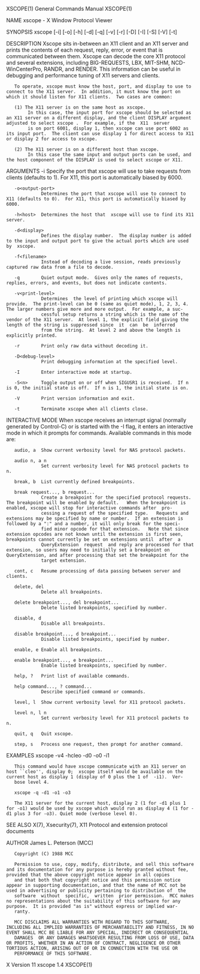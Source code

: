 XSCOPE(1)                                                                                  General Commands Manual                                                                                  XSCOPE(1)



NAME
       xscope - X Window Protocol Viewer

SYNOPSIS
       xscope [-i<in-port>] [-o<out-port>] [-h<server-host>] [-d<display-number>] [-q] [-v<n>] [-r] [-D<debug-level>] [-I] [-S<n>] [-V] [-t]

DESCRIPTION
       Xscope sits in-between an X11 client and an X11 server and prints the contents of each request, reply, error, or event that is communicated between them.  Xscope can decode the core X11 protocol and
       several extensions, including BIG-REQUESTS, LBX, MIT-SHM, NCD-WinCenterPro, RANDR, and RENDER.  This information can be useful in debugging and performance tuning of X11 servers and clients.

       To operate, xscope must know the host, port, and display to use to connect to the X11 server.  In addition, it must know the port on which it should listen for X11 clients.  Two cases are common:

       (1) The X11 server is on the same host as xscope.
            In this case, the input port for xscope should be selected as an X11 server on a different display, and the client DISPLAY argument adjusted to select xscope .  For example, if the  X11  server
            is on port 6001, display 1, then xscope can use port 6002 as its input port.  The client can use display 1 for direct access to X11 or display 2 for access to xscope.

       (2) The X11 server is on a different host than xscope.
            In this case the same input and output ports can be used, and the host component of the DISPLAY is used to select xscope or X11.

ARGUMENTS
       -i<input-port>
                 Specify the port that xscope will use to take requests from clients (defaults to 1).  For X11, this port is automatically biased by 6000.

       -o<output-port>
                 Determines the port that xscope will use to connect to X11 (defaults to 0).  For X11, this port is automatically biased by 6000.

       -h<host>  Determines the host that  xscope will use to find its X11 server.

       -d<display>
                 Defines the display number.  The display number is added to the input and output port to give the actual ports which are used by  xscope.

       -f<filename>
                 Instead of decoding a live session, reads previously captured raw data from a file to decode.

       -q        Quiet output mode.  Gives only the names of requests, replies, errors, and events, but does not indicate contents.

       -v<print-level>
                 Determines  the level of printing which xscope will provide.  The print-level can be 0 (same as quiet mode), 1, 2, 3, 4.  The larger numbers give more and more output.  For example, a suc-
                 cessful setup returns a string which is the name of the vendor of the X11 server.  At level 1, the explicit field giving the length of the string is suppressed since  it  can  be  inferred
                 from the string.  At level 2 and above the length is explicitly printed.

       -r        Print only raw data without decoding it.

       -D<debug-level>
                 Print debugging information at the specified level.

       -I        Enter interactive mode at startup.

       -S<n>     Toggle output on or off when SIGUSR1 is received.  If n is 0, the initial state is off.  If n is 1, the initial state is on.

       -V        Print version information and exit.

       -t        Terminate xscope when all clients close.

INTERACTIVE MODE
       When xscope receives an interrupt signal (normally generated by Control-C) or is started with the -I flag, it enters an interactive mode in which it prompts for commands.  Available commands in this
       mode are:

       audio, a  Show current verbosity level for NAS protocol packets.

       audio n, a n
                 Set current verbosity level for NAS protocol packets to n.

       break, b  List currently defined breakpoints.

       break request..., b request...
                 Create a breakpoint for the specified protocol requests.  The breakpoint will be enabled by default.   When the breakpoint is enabled, xscope will stop for interactive commands after  pro-
                 cessing a request of the specified type.   Requests and extensions may be specified by name or number.  If an extension is followed by a ":" and a number, it will only break for the speci-
                 fied minor opcode for that extension.   Note that since extension opcodes are not known until the extension is first seen, breakpoints cannot currently be set on extensions until  after  a
                 QueryExtension  request  and reply are processed for that extension, so users may need to initially set a breakpoint on QueryExtension, and after processing that set the breakpoint for the
                 target extension.

       cont, c   Resume processing of data passing between server and clients.

       delete, del
                 Delete all breakpoints.

       delete breakpoint..., del breakpoint...
                 Delete listed breakpoints, specified by number.

       disable, d
                 Disable all breakpoints.

       disable breakpoint..., d breakpoint...
                 Disable listed breakpoints, specified by number.

       enable, e Enable all breakpoints.

       enable breakpoint..., e breakpoint...
                 Enable listed breakpoints, specified by number.

       help, ?   Print list of available commands.

       help command..., ? command...
                 Describe specified command or commands.

       level, l  Show current verbosity level for X11 protocol packets.

       level n, l n
                 Set current verbosity level for X11 protocol packets to n.

       quit, q   Quit xscope.

       step, s   Process one request, then prompt for another command.

EXAMPLES
       xscope -v4 -hcleo -d0 -o0 -i1

       This command would have xscope communicate with an X11 server on host ``cleo'', display 0;  xscope itself would be available on the current host as display 1 (display of 0 plus the 1 of  -i1).  Ver-
       bose level 4.

       xscope -q -d1 -o1 -o3

       The X11 server for the current host, display 2 (1 for -d1 plus 1 for -o1) would be used by xscope which would run as display 4 (1 for -d1 plus 3 for -o3). Quiet mode (verbose level 0).

SEE ALSO
       X(7), Xsecurity(7), X11 Protocol and extension protocol documents

AUTHOR
       James L. Peterson (MCC)

       Copyright (C) 1988 MCC

       Permission to use, copy, modify, distribute, and sell this software and its documentation for any purpose is hereby granted without fee, provided that the above copyright notice appear in all copies
       and that both that copyright notice and this permission notice appear in supporting documentation, and that the name of MCC not be used in advertising or publicity pertaining to distribution of  the
       software  without  specific,  written  prior permission.  MCC makes no representations about the suitability of this software for any purpose.  It is provided "as is" without express or implied war-
       ranty.

       MCC DISCLAIMS ALL WARRANTIES WITH REGARD TO THIS SOFTWARE, INCLUDING ALL IMPLIED WARRANTIES OF MERCHANTABILITY AND FITNESS, IN NO EVENT SHALL MCC BE LIABLE FOR ANY SPECIAL, INDIRECT OR CONSEQUENTIAL
       DAMAGES  OR ANY DAMAGES WHATSOEVER RESULTING FROM LOSS OF USE, DATA OR PROFITS, WHETHER IN AN ACTION OF CONTRACT, NEGLIGENCE OR OTHER TORTIOUS ACTION, ARISING OUT OF OR IN CONNECTION WITH THE USE OR
       PERFORMANCE OF THIS SOFTWARE.




X Version 11                                                                                      xscope 1.4                                                                                        XSCOPE(1)
